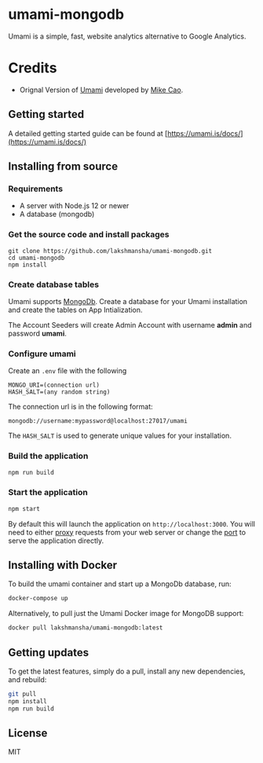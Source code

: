 # umami-mongodb

Umami is a simple, fast, website analytics alternative to Google Analytics.

# Credits

- Orignal Version of [Umami](https://umami.is) developed by [Mike Cao](https://mikecao.com/).

## Getting started

A detailed getting started guide can be found at [https://umami.is/docs/](https://umami.is/docs/)

## Installing from source

### Requirements

- A server with Node.js 12 or newer
- A database (mongodb)

### Get the source code and install packages

```
git clone https://github.com/lakshmansha/umami-mongodb.git
cd umami-mongodb
npm install
```

### Create database tables

Umami supports [MongoDb](https://www.mongodb.com/).
Create a database for your Umami installation and create the tables on App Intialization.

The Account Seeders will create Admin Account with username **admin** and password **umami**.

### Configure umami

Create an `.env` file with the following

```
MONGO_URI=(connection url)
HASH_SALT=(any random string)
```

The connection url is in the following format:
```
mongodb://username:mypassword@localhost:27017/umami

```

The `HASH_SALT` is used to generate unique values for your installation.

### Build the application

```bash
npm run build
```

### Start the application

```bash
npm start
```

By default this will launch the application on `http://localhost:3000`. You will need to either 
[proxy](https://docs.nginx.com/nginx/admin-guide/web-server/reverse-proxy/) requests from your web server
or change the [port](https://nextjs.org/docs/api-reference/cli#production) to serve the application directly.

## Installing with Docker

To build the umami container and start up a MongoDb database, run:

```bash
docker-compose up
```

Alternatively, to pull just the Umami Docker image for MongoDB support:
```bash
docker pull lakshmansha/umami-mongodb:latest
```

## Getting updates

To get the latest features, simply do a pull, install any new dependencies, and rebuild:

```bash
git pull
npm install
npm run build
```

## License

MIT
